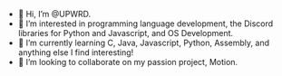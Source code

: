 - 👋 Hi, I’m @UPWRD.
- 👀 I’m interested in programming language development, the Discord libraries for Python and Javascript, and OS Development.
- 🌱 I’m currently learning C, Java, Javascript, Python, Assembly, and anything else I find interesting!
- 💞️ I’m looking to collaborate on my passion project, Motion.

<!---
UPWRD1/UPWRD1 is a ✨ special ✨ repository because its `README.md` (this file) appears on your GitHub profile.
You can click the Preview link to take a look at your changes.
--->
